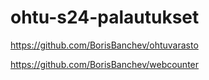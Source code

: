 # ohtu-s24-palautukset
https://github.com/BorisBanchev/ohtuvarasto

https://github.com/BorisBanchev/webcounter
